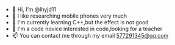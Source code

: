 - 👋 Hi, I’m @lhyjd11
- 👀 I like researching mobile phones very much
- 🌱 I'm currently learning C++,but the effect is not good
- 💞️ I'm a code novice interested in code,looking for a teacher
- 📫 You can contact me through my email 577291345@qq.com
